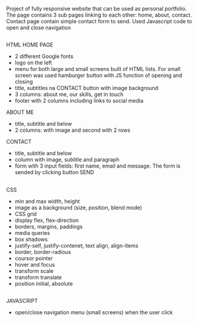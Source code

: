 Project of fully responsive website that can be used as personal portfolio. The page contains 3 sub pages linking to each other: home, about, contact. Contact page contain simple contact form to send. Used Javascript code to open and close navigation 

##
HTML 
HOME PAGE 
- 2 different Google fonts
- logo on the left
- menu for both large and small screens built of HTML lists. For small screen was used hamburger button with JS function of opening and closing
- title, subtitles na CONTACT button with image background
- 3 columns: about me, our skills, get in touch
- footer with 2 columns including links to social media

ABOUT ME
- title, subtitle and below
- 2 columns: with image and second with 2 rows

CONTACT
- title, subtitle and below
- column with image, sublitle and paragraph
- form with 3 input fields: first name, email and message. The form is sended by clicking button SEND

##
CSS
- min and max width, height
- image as a background (size, position, blend mode)
- CSS grid 
- display flex, flex-direction 
- borders, margins, paddings
- media queries
- box shadows
- justify-self, justify-contenet, text align, align-items
- border, border-radious
- coursor pointer
- hover and focus
- transform scale
- transform translate
- position initial, absolute

##
JAVASCRIPT
- open/close navigation menu (small screens) when the user click
